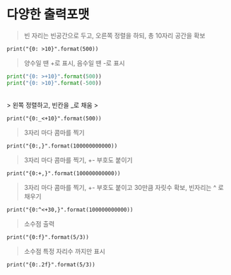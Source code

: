 # 다양한 출력포맷

> 빈 자리는 빈공간으로 두고, 오른쪽 정렬을 하되, 총 10자리 공간을 확보
> 

`print("{0: >10}".format(500))`
<br/>
> 양수일 땐 +로 표시, 음수일 땐 -로 표시
> 

```python
print("{0: >+10}".format(500))
print("{0: >10}".format(-500))
```
<br/>
> 왼쪽 정렬하고, 빈칸을 _로 채움
> 

`print("{0:_<+10}".format(500))`
<br/>
> 3자리 마다 콤마를 찍기
> 

`print("{0:,}".format(100000000000))`
<br/>
> 3자리 마다 콤마를 찍기, +- 부호도 붙이기
> 

`print("{0:+,}".format(100000000000))`
<br/>
> 3자리 마다 콤마를 찍기, +- 부호도 붙이고
30만큼 자릿수 확보, 빈자리는 ^ 로 채우기
> 

`print("{0:^<+30,}".format(100000000000))`
<br/>
> 소수점 출력
> 

`print("{0:f}".format(5/3))`
<br/>
> 소수점 특정 자리수 까지만 표시
> 

`print("{0:.2f}".format(5/3))`